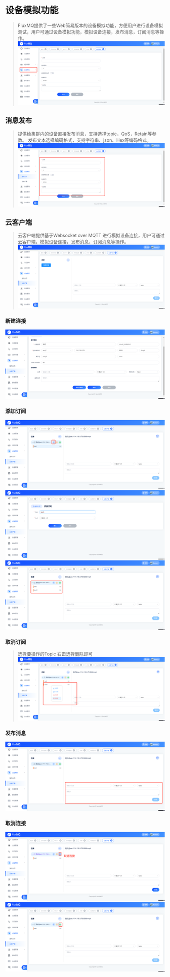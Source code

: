 # 设备模拟功能
> FluxMQ提供了一些Web简易版本的设备模拟功能，方便用户进行设备模拟测试，用户可通过设备模拟功能，模拟设备连接，发布消息，订阅消息等操作。
![](../../../assets/images/function/img_48.png)

## 消息发布
> 提供给集群内的设备直接发布消息，支持选择topic，QoS，Retain等参数。
> 发布文本选择编码格式，支持字符串、json、Hex等编码格式。
![](../../../assets/images/function/img_49.png)


## 云客户端
> 云客户端提供基于Websocket over MQTT 进行模拟设备连接，用户可通过云客户端，模拟设备连接，发布消息，订阅消息等操作。
![](../../../assets/images/function/img_50.png)


### 新建连接
![](../../../assets/images/function/img_51.png)

### 添加订阅
![](../../../assets/images/function/img_52.png)
![](../../../assets/images/function/img_53.png)
![](../../../assets/images/function/img_54.png)

### 取消订阅
> 选择要操作的Topic 右击选择删除即可
![](../../../assets/images/function/img_55.png)
### 发布消息
![](../../../assets/images/function/img_56.png)

### 取消连接
![](../../../assets/images/function/img_58.png)
![](../../../assets/images/function/img_57.png)
    
